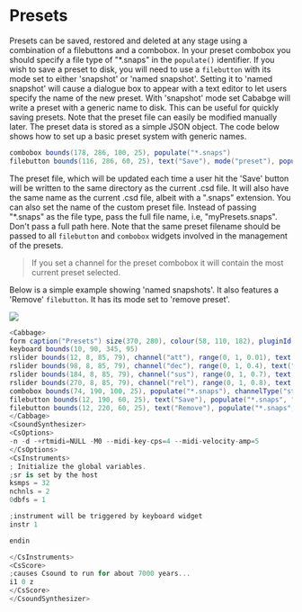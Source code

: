 # Presets
Presets can be saved, restored and deleted at any stage using a combination of a filebuttons and a combobox. In your preset combobox you should specify a file type of "\*.snaps" in the `populate()` identifier. If you wish to save a preset to disk, you will need to use a `filebutton` with its mode set to either 'snapshot' or 'named snapshot'. Setting it to 'named snapshot' will cause a dialogue box to appear with a text editor to let users specify the name of the new preset. With 'snapshot' mode set Cababge will write a preset with a generic name to disk. This can be useful for quickly saving presets. Note that the preset file can easily be modified manually later. The preset data is stored as a simple JSON object. The code below shows how to set up a basic preset system with generic names. 

```csharp
combobox bounds(178, 286, 100, 25), populate("*.snaps")
filebutton bounds(116, 286, 60, 25), text("Save"), mode("preset"), populate("*.snaps")
```

The preset file, which will be updated each time a user hit the 'Save' button will be written to the same directory as the current .csd file. It will also have the same name as the current .csd file, albeit with a ".snaps" extension. You can also set the name of the custom preset file. Instead of passing "\*.snaps" as the file type, pass the full file name, i.e, "myPresets.snaps". Don't pass a full path here. Note that the same preset filename should be passed to all `filebutton` and `combobox` widgets involved in the management of the presets. 

> If you set a channel for the preset combobox it will contain the most current preset selected.  

Below is a simple example showing 'named snapshots'. It also features a 'Remove' `filebutton`. It has its mode set to 'remove preset'. 

![](images/presets_named.gif)

```csharp
<Cabbage>
form caption("Presets") size(370, 280), colour(58, 110, 182), pluginId("MPre")
keyboard bounds(10, 90, 345, 95)
rslider bounds(12, 8, 85, 79), channel("att"), range(0, 1, 0.01), text("Att.")
rslider bounds(98, 8, 85, 79), channel("dec"), range(0, 1, 0.4), text("Dec.")
rslider bounds(184, 8, 85, 79), channel("sus"), range(0, 1, 0.7), text("Sus.")
rslider bounds(270, 8, 85, 79), channel("rel"), range(0, 1, 0.8), text("Rel.")
combobox bounds(74, 190, 100, 25), populate("*.snaps"), channelType("string")
filebutton bounds(12, 190, 60, 25), text("Save"), populate("*.snaps", "test"), mode("named preset")
filebutton bounds(12, 220, 60, 25), text("Remove"), populate("*.snaps", "test"), mode("remove preset")
</Cabbage>
<CsoundSynthesizer>
<CsOptions>
-n -d -+rtmidi=NULL -M0 --midi-key-cps=4 --midi-velocity-amp=5
</CsOptions>
<CsInstruments>
; Initialize the global variables. 
;sr is set by the host
ksmps = 32
nchnls = 2
0dbfs = 1

;instrument will be triggered by keyboard widget
instr 1

endin

</CsInstruments>
<CsScore>
;causes Csound to run for about 7000 years...
i1 0 z
</CsScore>
</CsoundSynthesizer>
```